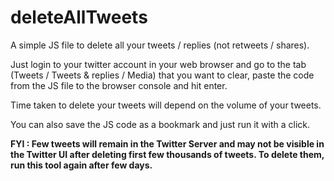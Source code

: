 # deleteAllTweets
A simple JS file to delete all your tweets / replies (not retweets / shares).

Just login to your twitter account in your web browser and go to the tab (Tweets / Tweets & replies / Media) that you want to clear, paste the code from the JS file to the browser console and hit enter.

Time taken to delete your tweets will depend on the volume of your tweets.

You can also save the JS code as a bookmark and just run it with a click.

**FYI : Few tweets will remain in the Twitter Server and may not be visible in the Twitter UI after deleting first few thousands of tweets. To delete them, run this tool again after few days.**

